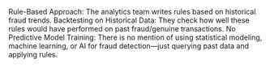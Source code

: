 Rule-Based Approach: The analytics team writes rules based on historical fraud trends.
Backtesting on Historical Data: They check how well these rules would have performed on past fraud/genuine transactions.
No Predictive Model Training: There is no mention of using statistical modeling, machine learning, or AI for fraud detection—just querying past data and applying rules.
